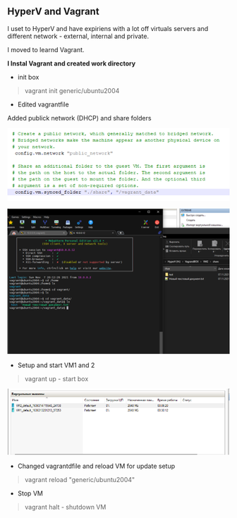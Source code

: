 ## HyperV and Vagrant ##

I uset to HyperV and have expiriens with a lot off virtuals servers and different network - external, internal and private.

I moved to learnd Vagrant.

**I Instal Vagrant and created work directory**

- init box
>vagrant init generic/ubuntu2004

- Edited vagrantfile

Added publick network (DHCP) and share folders

![network_share](https://github.com/Gnoblinys/DevOps_online_Kyiv_2021Q4/blob/master/m1/task2.1/images/network_share.png)

![test share](https://raw.githubusercontent.com/Gnoblinys/DevOps_online_Kyiv_2021Q4/master/m1/task2.1/images/test%20share.png?token=ANZ2WODIMRSNA57AMKEGOYTBRE7WG)

- Setup and start VM1 and 2

>vagrant up - start  box

![VMashines](https://raw.githubusercontent.com/Gnoblinys/DevOps_online_Kyiv_2021Q4/master/m1/task2.1/images/HV_VM1_VM2.png?token=ANZ2WOEYHOH4YFTZJMTK67TBRE7X2)

- Changed vagrantdfile and reload VM for update setup

>vagrant reload "generic/ubuntu2004"

 - Stop VM
>vagrant halt - shutdown VM












